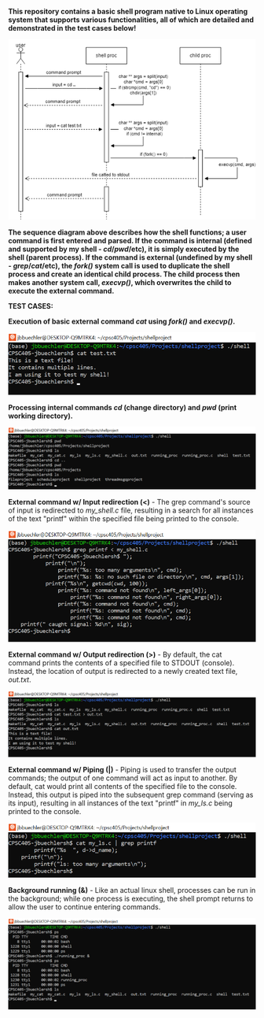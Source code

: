 **This repository contains a basic shell program native to Linux operating system
that supports various functionalities, all of which are detailed and demonstrated
in the test cases below!**

![img1](./images/LLdiag.drawio.png)

**The sequence diagram above describes how the shell functions; a user command is 
first entered and parsed. If the command is internal (defined and supported
by my shell - *cd*/*pwd*/etc), it is simply executed by the shell (parent process). 
If the command is external (undefined by my shell - *grep*/*cat*/etc), the *fork()* system
call is used to duplicate the shell process and create an identical child process. The child
process then makes another system call, *execvp()*, which overwrites the child to execute
the external command.**

**TEST CASES:**

**Execution of basic external command *cat* using *fork()* and *execvp()*.**

![img1](./images/forkandexec.png)

**Processing internal commands *cd* (change directory) and *pwd* (print working directory).**

![img1](./images/cdandpwd.png)

**External command w/ Input redirection (<)** - The grep command's source of input is redirected to *my_shell.c*
file, resulting in a search for all instances of the text "printf" within the specified 
file being printed to the console.

![img1](./images/inputredir.png)

**External command w/ Output redirection (>)** - By default, the cat command prints the contents of a specified file
to STDOUT (console). Instead, the location of output is redirected to a newly created text file, *out.txt*.

![img1](./images/outputredir.png)

**External command w/ Piping (|)** - Piping is used to transfer the output commands; the output of one command will
act as input to another. By default, cat would print all contents of the specified file to the console. Instead,
this output is piped into the subsequent grep command (serving as its input), resulting in all instances
of the text "printf" in *my_ls.c* being printed to the console.

![img1](./images/pipecmds.png)

**Background running (&)** - Like an actual linux shell, processes can be run in the background; while one process is executing, the shell prompt returns to allow the user to continue entering commands.

![img1](./images/bckgrndrun.png)
